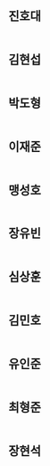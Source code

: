 ## 진호대
```cs

```
## 김현섭
```cs

```
## 박도형
```cs

```
## 이재준
```cs

```
## 맹성호
```cs

```
## 장유빈
```cs

```
## 심상훈
```cs

```
## 김민호
```cs

```
## 유인준
```cs

```
## 최형준
```cs

```
## 장현석
```cs

```